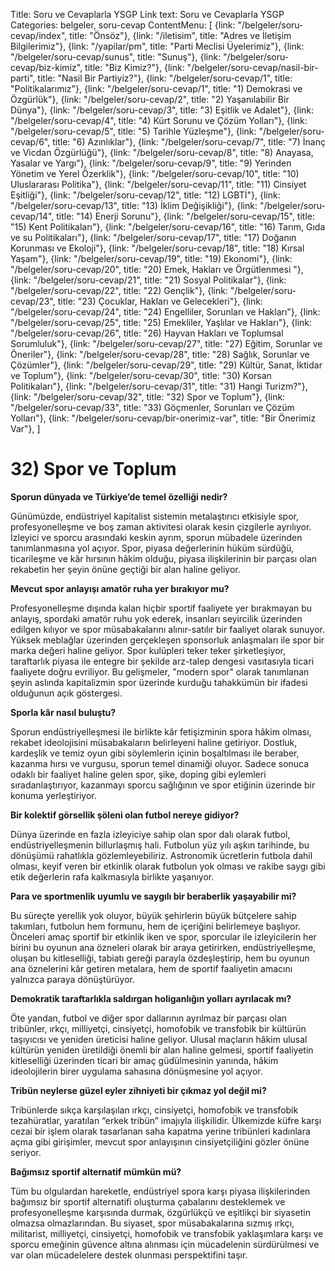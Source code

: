 Title: Soru ve Cevaplarla YSGP
Link text: Soru ve Cevaplarla YSGP
Categories: belgeler, soru-cevap
ContentMenu: [
  {link: "/belgeler/soru-cevap/index", title: "Önsöz"},
  {link: "/iletisim", title: "Adres ve İletişim Bilgilerimiz"},
  {link: "/yapilar/pm", title: "Parti Meclisi Üyelerimiz"},
  {link: "/belgeler/soru-cevap/sunus", title: "Sunuş"},
  {link: "/belgeler/soru-cevap/biz-kimiz", title: "Biz Kimiz?"},
  {link: "/belgeler/soru-cevap/nasil-bir-parti", title: "Nasil Bir Partiyiz?"},
  {link: "/belgeler/soru-cevap/1", title: "Politikalarımız"},
  {link: "/belgeler/soru-cevap/1", title: "1) Demokrasi ve Özgürlük"},
  {link: "/belgeler/soru-cevap/2", title: "2) Yaşanılabilir Bir Dünya"},
  {link: "/belgeler/soru-cevap/3", title: "3) Eşitlik ve Adalet"},
  {link: "/belgeler/soru-cevap/4", title: "4) Kürt Sorunu ve Çözüm Yolları"},
  {link: "/belgeler/soru-cevap/5", title: "5) Tarihle Yüzleşme"},
  {link: "/belgeler/soru-cevap/6", title: "6) Azınlıklar"},
  {link: "/belgeler/soru-cevap/7", title: "7) İnanç ve Vicdan Özgürlüğü"},
  {link: "/belgeler/soru-cevap/8", title: "8) Anayasa, Yasalar ve Yargı"},
  {link: "/belgeler/soru-cevap/9", title: "9) Yerinden Yönetim ve Yerel Özerklik"},
  {link: "/belgeler/soru-cevap/10", title: "10) Uluslararası Politika"},
  {link: "/belgeler/soru-cevap/11", title: "11) Cinsiyet Eşitliği"},
  {link: "/belgeler/soru-cevap/12", title: "12) LGBTİ"},
  {link: "/belgeler/soru-cevap/13", title: "13) İklim Değişikliği"},
  {link: "/belgeler/soru-cevap/14", title: "14) Enerji Sorunu"},
  {link: "/belgeler/soru-cevap/15", title: "15) Kent Politikaları"},
  {link: "/belgeler/soru-cevap/16", title: "16) Tarım, Gıda ve su Politikaları"},
  {link: "/belgeler/soru-cevap/17", title: "17) Doğanın Korunması ve Ekoloji"},
  {link: "/belgeler/soru-cevap/18", title: "18) Kırsal Yaşam"},
  {link: "/belgeler/soru-cevap/19", title: "19) Ekonomi"},
  {link: "/belgeler/soru-cevap/20", title: "20) Emek, Hakları ve Örgütlenmesi
"},
  {link: "/belgeler/soru-cevap/21", title: "21) Sosyal Politikalar"},
  {link: "/belgeler/soru-cevap/22", title: "22) Gençlik"},
  {link: "/belgeler/soru-cevap/23", title: "23) Çocuklar, Hakları ve Gelecekleri"},
  {link: "/belgeler/soru-cevap/24", title: "24) Engelliler, Sorunları ve Hakları"},
  {link: "/belgeler/soru-cevap/25", title: "25) Emekliler, Yaşlılar ve Hakları"},
  {link: "/belgeler/soru-cevap/26", title: "26) Hayvan Hakları ve Toplumsal Sorumluluk"},
  {link: "/belgeler/soru-cevap/27", title: "27) Eğitim, Sorunlar ve Öneriler"},
  {link: "/belgeler/soru-cevap/28", title: "28) Sağlık, Sorunlar ve Çözümler"},
  {link: "/belgeler/soru-cevap/29", title: "29) Kültür, Sanat, İktidar ve Toplum"},
  {link: "/belgeler/soru-cevap/30", title: "30) Korsan Politikaları"},
  {link: "/belgeler/soru-cevap/31", title: "31) Hangi Turizm?"},
  {link: "/belgeler/soru-cevap/32", title: "32) Spor ve Toplum"},
  {link: "/belgeler/soru-cevap/33", title: "33) Göçmenler, Sorunları ve Çözüm Yolları"},
  {link: "/belgeler/soru-cevap/bir-onerimiz-var", title: "Bir Önerimiz Var"},
  ]


# 32) Spor ve Toplum

**Sporun dünyada ve Türkiye’de temel özelliği nedir?**

Günümüzde, endüstriyel kapitalist sistemin metalaştırıcı etkisiyle spor, profesyonelleşme ve boş zaman aktivitesi olarak kesin çizgilerle ayrılıyor. İzleyici ve sporcu arasındaki keskin ayrım, sporun mübadele üzerinden tanımlanmasına yol açıyor. Spor, piyasa değerlerinin hüküm sürdüğü, ticarileşme ve kâr hırsının hâkim olduğu, piyasa ilişkilerinin bir parçası olan rekabetin her şeyin önüne geçtiği bir alan haline geliyor.

**Mevcut spor anlayışı amatör ruha yer bırakıyor mu?**

Profesyonelleşme dışında kalan hiçbir sportif faaliyete yer bırakmayan bu anlayış, spordaki amatör ruhu yok ederek, insanları seyircilik üzerinden edilgen kılıyor ve spor müsabakalarını alınır-satılır bir faaliyet olarak sunuyor. Yüksek meblağlar üzerinden gerçekleşen sponsorluk anlaşmaları ile spor bir marka değeri haline geliyor. Spor kulüpleri teker teker şirketleşiyor, taraftarlık piyasa ile entegre bir şekilde arz-talep dengesi vasıtasıyla ticari faaliyete doğru evriliyor. Bu gelişmeler, "modern spor" olarak tanımlanan şeyin aslında kapitalizmin spor üzerinde kurduğu tahakkümün bir ifadesi olduğunun açık göstergesi.

**Sporla kâr nasıl buluştu?**

Sporun endüstriyelleşmesi ile birlikte kâr fetişizminin spora hâkim olması, rekabet ideolojisini müsabakaların belirleyeni haline getiriyor. Dostluk, kardeşlik ve temiz oyun gibi söylemlerin içinin boşaltılması ile beraber, kazanma hırsı ve vurgusu, sporun temel dinamiği oluyor. Sadece sonuca odaklı bir faaliyet haline gelen spor, şike, doping gibi eylemleri sıradanlaştırıyor, kazanmayı sporcu sağlığının ve spor etiğinin üzerinde bir konuma yerleştiriyor. 

**Bir kolektif görsellik şöleni olan futbol nereye gidiyor?**

Dünya üzerinde en fazla izleyiciye sahip olan spor dalı olarak futbol, endüstriyelleşmenin billurlaşmış hali. Futbolun yüz yılı aşkın tarihinde, bu dönüşümü rahatlıkla gözlemleyebiliriz. Astronomik ücretlerin futbola dahil olması, keyif veren bir etkinlik olarak futbolun yok olması ve rakibe saygı gibi etik değerlerin rafa kalkmasıyla birlikte yaşanıyor. 

**Para ve sportmenlik uyumlu ve saygılı bir beraberlik yaşayabilir mi?**

Bu süreçte yerellik yok oluyor, büyük şehirlerin büyük bütçelere sahip takımları, futbolun hem formunu, hem de içeriğini belirlemeye başlıyor. Önceleri amaç sportif bir etkinlik iken ve spor, sporcular ile izleyicilerin her birini bu oyunun ana özneleri olarak bir araya getirirken, endüstriyelleşme, oluşan bu kitleselliği, tabiatı gereği parayla özdeşleştirip, hem bu oyunun ana öznelerini kâr getiren metalara, hem de sportif faaliyetin amacını yalnızca paraya dönüştürüyor. 

**Demokratik taraftarlıkla saldırgan holiganlığın yolları ayrılacak mı?**

Öte yandan, futbol ve diğer spor dallarının ayrılmaz bir parçası olan tribünler, ırkçı, milliyetçi, cinsiyetçi, homofobik ve transfobik bir kültürün taşıyıcısı ve yeniden üreticisi haline geliyor. Ulusal maçların hâkim ulusal kültürün yeniden üretildiği önemli bir alan haline gelmesi, sportif faaliyetin kitleselliği üzerinden ticari bir amaç güdülmesinin yanında, hâkim ideolojilerin birer uygulama sahasına dönüşmesine yol açıyor. 

**Tribün neylerse güzel eyler zihniyeti bir çıkmaz yol değil mi?**

Tribünlerde sıkça karşılaşılan ırkçı, cinsiyetçi, homofobik ve transfobik tezahüratlar, yaratılan “erkek tribün” imajıyla ilişkilidir. Ülkemizde küfre karşı cezai bir işlem olarak tasarlanan saha kapatma yerine tribünleri kadınlara açma gibi girişimler, mevcut spor anlayışının cinsiyetçiliğini gözler önüne seriyor. 

**Bağımsız sportif alternatif mümkün mü?**

Tüm bu olgulardan hareketle, endüstriyel spora karşı piyasa ilişkilerinden bağımsız bir sportif alternatifi oluşturma çabalarını desteklemek ve profesyonelleşme karşısında durmak, özgürlükçü ve eşitlikçi bir siyasetin olmazsa olmazlarından. Bu siyaset, spor müsabakalarına sızmış ırkçı, militarist, milliyetçi, cinsiyetçi, homofobik ve transfobik yaklaşımlara karşı ve sporcu emeğinin güvence altına alınması için mücadelenin sürdürülmesi ve var olan mücadelelere destek olunması perspektifini taşır.




